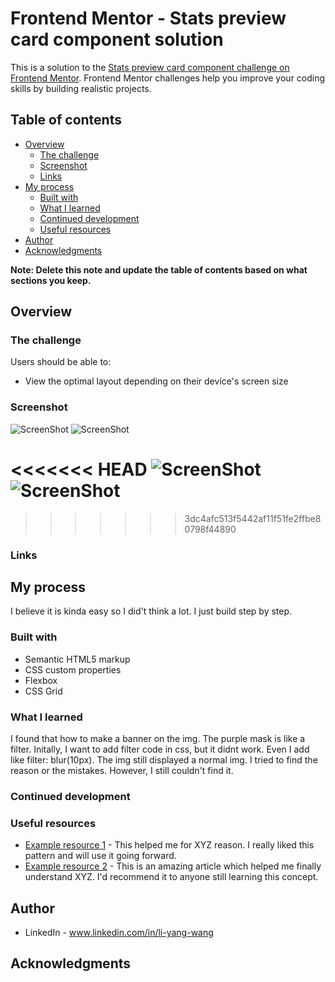 # Frontend Mentor - Stats preview card component solution

This is a solution to the [Stats preview card component challenge on Frontend Mentor](https://www.frontendmentor.io/challenges/stats-preview-card-component-8JqbgoU62). Frontend Mentor challenges help you improve your coding skills by building realistic projects.

## Table of contents

- [Overview](#overview)
  - [The challenge](#the-challenge)
  - [Screenshot](#screenshot)
  - [Links](#links)
- [My process](#my-process)
  - [Built with](#built-with)
  - [What I learned](#what-i-learned)
  - [Continued development](#continued-development)
  - [Useful resources](#useful-resources)
- [Author](#author)
- [Acknowledgments](#acknowledgments)

**Note: Delete this note and update the table of contents based on what sections you keep.**

## Overview

### The challenge

Users should be able to:

- View the optimal layout depending on their device's screen size

### Screenshot
![ScreenShot](https://github.com/LyonWang25/100days-Coding-Challenge/blob/main/Day3_stats-preview-card-component-EASY/stats-preview-card-component-main/screenshot/destop-screenshot.png)
![ScreenShot](https://github.com/LyonWang25/100days-Coding-Challenge/blob/main/Day3_stats-preview-card-component-EASY/stats-preview-card-component-main/screenshot/mobile-screenshot.png)

<<<<<<< HEAD
![ScreenShot](https://github.com/LyonWang25/100days-Coding-Challenge/blob/main/Day3_stats-preview-card-component-EASY/stats-preview-card-component-main/screenshot/destop-screenshot.png)
![ScreenShot](https://github.com/LyonWang25/100days-Coding-Challenge/blob/main/Day3_stats-preview-card-component-EASY/stats-preview-card-component-main/screenshot/mobile-screenshot.png)
=======
>>>>>>> 3dc4afc513f5442af11f51fe2ffbe80798f44890

### Links

## My process

I believe it is kinda easy so I did't think a lot. I just build step by step.

### Built with

- Semantic HTML5 markup
- CSS custom properties
- Flexbox
- CSS Grid

### What I learned

I found that how to make a banner on the img. The purple mask is like a filter. Initally, I want to add filter code in css, but it didnt work. Even I add like filter: blur(10px). The img still displayed a normal img.
I tried to find the reason or the mistakes. However, I still couldn't find it.

### Continued development

### Useful resources

- [Example resource 1](https://www.example.com) - This helped me for XYZ reason. I really liked this pattern and will use it going forward.
- [Example resource 2](https://www.example.com) - This is an amazing article which helped me finally understand XYZ. I'd recommend it to anyone still learning this concept.

## Author

- LinkedIn - www.linkedin.com/in/li-yang-wang

## Acknowledgments
